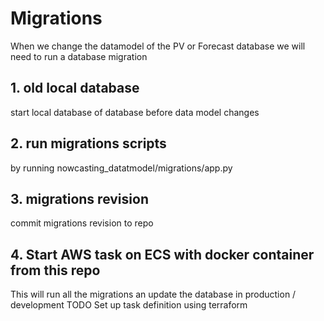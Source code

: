# Migrations

When we change the datamodel of the PV or Forecast database we will need to run a database migration

## 1. old local database
start local database of database before data model changes

## 2. run migrations scripts
by running nowcasting_datatmodel/migrations/app.py

## 3. migrations revision
commit migrations revision to repo

## 4. Start AWS task on ECS with docker container from this repo
This will run all the migrations an update the database in production / development
TODO Set up task definition using terraform
